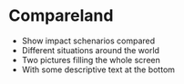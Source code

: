 # Compareland

* Show impact schenarios compared
* Different situations around the world
* Two pictures filling the whole screen
* With some descriptive text at the bottom
